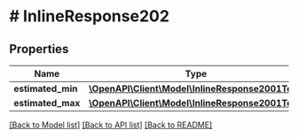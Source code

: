# # InlineResponse202

## Properties

Name | Type | Description | Notes
------------ | ------------- | ------------- | -------------
**estimated_min** | [**\OpenAPI\Client\Model\InlineResponse2001Total**](InlineResponse2001Total.md) |  | 
**estimated_max** | [**\OpenAPI\Client\Model\InlineResponse2001Total**](InlineResponse2001Total.md) |  | 

[[Back to Model list]](../../README.md#documentation-for-models) [[Back to API list]](../../README.md#documentation-for-api-endpoints) [[Back to README]](../../README.md)


